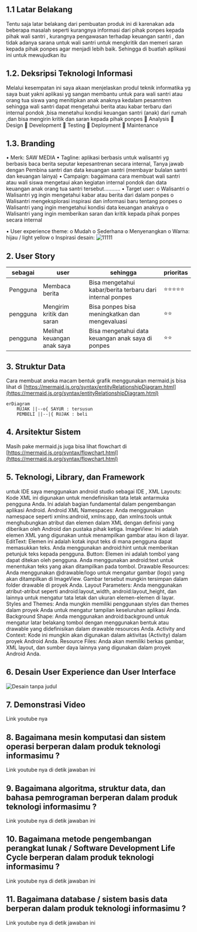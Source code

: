 ## 1.1 Latar Belakang

Tentu saja latar belakang dari pembuatan produk ini di karenakan ada beberapa masalah seperti kurangnya informasi dari pihak ponpes kepada pihak wali santri  , kurangnya pengawasan terhadap keuangan santri , dan tidak adanya sarana untuk wali santri untuk mengkritik dan memeri saran kepada pihak ponpes agar menjadi lebih baik. Sehingga di buatlah aplikasi ini untuk mewujudkan itu 

## 1.2. Deksripsi Teknologi Informasi

Melalui kesempatan ini saya akaan menjelaskan produl teknik informatika yg saya buat yakni aplikasi yg sangan membantu untuk para wali santri atau orang tua siswa yang menitipkan anak anaknya kedalam pesanntren sehingga wali santri dapat mengetahui berita atau kabar terbaru dari internal pondok ,bisa menetahui kondisi keuangan santri (anak) dari rumah ,dan bisa mengirin kritik dan saran kepada pihak ponpes
🐬 Analysis
🦉 Design
🐜 Development
🐒 Testing
🐋 Deployment
🐝 Maintenance


## 1.3. Branding

•	Merk: SAW MEDIA
•	Tagline: aplikasi berbasis untuk walisantri yg berbasis  baca berita seputar kepesantrenan secara internal, Tanya jawab dengan Pembina santri dan data keuangan santri (membayar bulalan santri dan keuangan lainya)
•	Campaign: bagaimana cara membuat wali santri atau wali siswa mengetaui akan kegiatan internal pondok dan data keuangan anak orang tua santri tersebut………..
•	Target user:
o	Walisantri 
o	Walisantri  yg ingin mengetahui kabar atau berita dari dalam ponpes
o	Walisantri  mengeksplorasi inspirasi dan informasi baru tentang ponpes
o	Walisantri yang ingin mengetahui kondisi data keuangan anaknya
o	Walisantri yang ingin memberikan saran dan kritik kepada pihak ponpes secara internal

•	User experience theme:
o	Mudah
o	Sederhana
o	Menyenangkan
o	Warna: hijau  / light yellow
o	Inspirasi desain:
![11111](https://github.com/Irs622/saw-/assets/144502106/3d3367bd-a4f3-4712-9034-03a971671643)

## 2. User Story
sebagai | user | sehingga | prioritas
---|---|---|---
Pengguna |Membaca berita |	Bisa mengetahui kabar/berita terbaru dari internal ponpes |⭐⭐⭐⭐⭐
pengguna |Mengirim kritik dan saran |	Bisa ponpes bisa meningkatkan dan mengevaluasi |⭐⭐
pengguna |Melihat keuangan anak saya |	Bisa mengetahui data keuangan anak saya di ponpes|	⭐⭐


## 3. Struktur Data

Cara membuat aneka macam bentuk grafik menggunakan mermaid.js bisa lihat di [https://mermaid.js.org/syntax/entityRelationshipDiagram.html](https://mermaid.js.org/syntax/entityRelationshipDiagram.html) 

```mermaid
erDiagram
    RUJAK ||--o{ SAYUR : tersusun
    PEMBELI ||--|{ RUJAK : beli
```

## 4. Arsitektur Sistem

Masih pake mermaid.js juga bisa lihat flowchart di [https://mermaid.js.org/syntax/flowchart.html](https://mermaid.js.org/syntax/flowchart.html)

## 5. Teknologi, Library, dan Framework

untuk IDE saya menggunakan android studio sebagai IDE ,  XML Layouts: Kode XML ini digunakan untuk mendefinisikan tata letak antarmuka pengguna Anda. Ini adalah bagian fundamental dalam pengembangan aplikasi Android.
Android XML Namespaces: Anda menggunakan namespace seperti xmlns:android, xmlns:app, dan xmlns:tools untuk menghubungkan atribut dan elemen dalam XML dengan definisi yang diberikan oleh Android dan pustaka pihak ketiga.
ImageView: Ini adalah elemen XML yang digunakan untuk menampilkan gambar atau ikon di layar.
EditText: Elemen ini adalah kotak input teks di mana pengguna dapat memasukkan teks. Anda menggunakan android:hint untuk memberikan petunjuk teks kepada pengguna.
Button: Elemen ini adalah tombol yang dapat ditekan oleh pengguna. Anda menggunakan android:text untuk menentukan teks yang akan ditampilkan pada tombol.
Drawable Resources: Anda menggunakan @drawable/logo untuk mengatur gambar (logo) yang akan ditampilkan di ImageView. Gambar tersebut mungkin tersimpan dalam folder drawable di proyek Anda.
Layout Parameters: Anda menggunakan atribut-atribut seperti android:layout_width, android:layout_height, dan lainnya untuk mengatur tata letak dan ukuran elemen-elemen di layar.
Styles and Themes: Anda mungkin memiliki penggunaan styles dan themes dalam proyek Anda untuk mengatur tampilan keseluruhan aplikasi Anda.
Background Shape: Anda menggunakan android:background untuk mengatur latar belakang tombol dengan menggunakan bentuk atau drawable yang didefinisikan dalam drawable resources Anda.
Activity and Context: Kode ini mungkin akan digunakan dalam aktivitas (Activity) dalam proyek Android Anda.
Resource Files: Anda akan memiliki berkas gambar, XML layout, dan sumber daya lainnya yang digunakan dalam proyek Android Anda.


## 6. Desain User Experience dan User Interface

![Desain tanpa judul](https://github.com/Irs622/saw-/assets/144502106/195f5cb1-13df-43cb-9046-ebfc7e87906b)



## 7. Demonstrasi Video
Link youtube nya

## 8. Bagaimana mesin komputasi dan sistem operasi berperan dalam produk teknologi informasimu ?

Link youtube nya di detik jawaban ini

## 9. Bagaimana algoritma, struktur data, dan bahasa pemrograman berperan dalam produk teknologi informasimu ?

Link youtube nya di detik jawaban ini

## 10. Bagaimana metode pengembangan perangkat lunak / Software Development Life Cycle berperan dalam produk teknologi informasimu ?

Link youtube nya di detik jawaban ini

## 11. Bagaimana database / sistem basis data berperan dalam produk teknologi informasimu ?

Link youtube nya di detik jawaban ini

